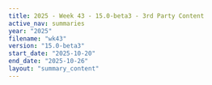 ```yaml
---
title: 2025 - Week 43 - 15.0-beta3 - 3rd Party Content
active_nav: summaries
year: "2025"
filename: "wk43"
version: "15.0-beta3"
start_date: "2025-10-20"
end_date: "2025-10-26"
layout: "summary_content"
---
```


